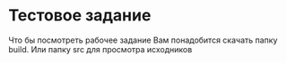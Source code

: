 # Тестовое задание
Что бы посмотреть рабочее задание Вам понадобится скачать папку build.
Или папку src для просмотра исходников
